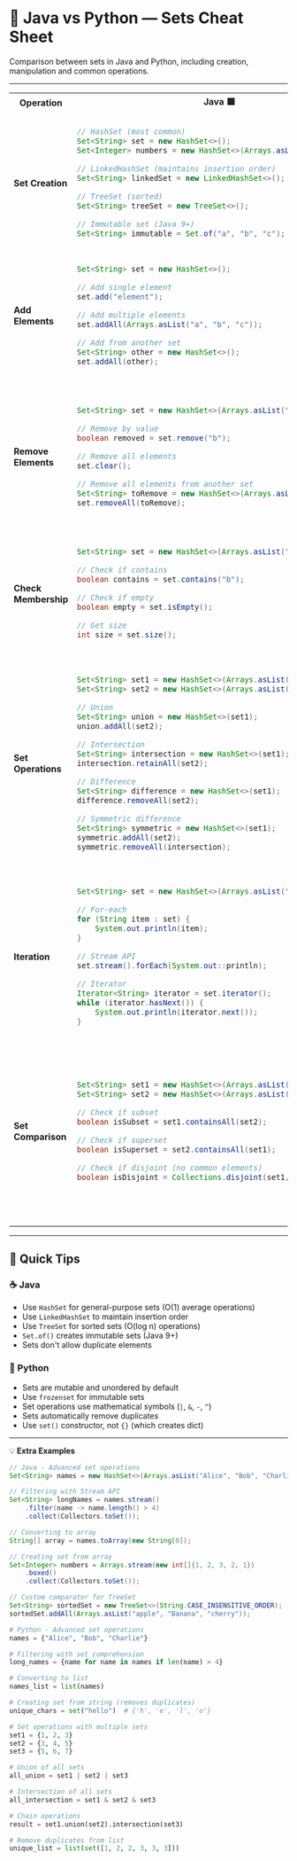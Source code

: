 # 🎯 Java vs Python — Sets Cheat Sheet

Comparison between sets in Java and Python, including creation, manipulation and common operations.

---

<table>
<tr>
<th>Operation</th>
<th>Java 🟦</th>
<th>Python 🐍</th>
</tr>
<tr>
<td><strong>Set Creation</strong></td>
<td>

```java
// HashSet (most common)
Set<String> set = new HashSet<>();
Set<Integer> numbers = new HashSet<>(Arrays.asList(1, 2, 3));

// LinkedHashSet (maintains insertion order)
Set<String> linkedSet = new LinkedHashSet<>();

// TreeSet (sorted)
Set<String> treeSet = new TreeSet<>();

// Immutable set (Java 9+)
Set<String> immutable = Set.of("a", "b", "c");
```

</td>
<td>

```python
# Empty set
set = set()
# Note: {} creates a dict, not a set!

# Set with elements
numbers = {1, 2, 3}
fruits = {"apple", "banana", "orange"}

# From list
numbers = set([1, 2, 3])

# Immutable set (frozenset)
immutable = frozenset(["a", "b", "c"])
```

</td>
</tr>
<tr>
<td><strong>Add Elements</strong></td>
<td>

```java
Set<String> set = new HashSet<>();

// Add single element
set.add("element");

// Add multiple elements
set.addAll(Arrays.asList("a", "b", "c"));

// Add from another set
Set<String> other = new HashSet<>();
set.addAll(other);
```

</td>
<td>

```python
set = set()

# Add single element
set.add("element")

# Add multiple elements
set.update(["a", "b", "c"])

# Add from another set
other = {"x", "y", "z"}
set.update(other)
```

</td>
</tr>
<tr>
<td><strong>Remove Elements</strong></td>
<td>

```java
Set<String> set = new HashSet<>(Arrays.asList("a", "b", "c"));

// Remove by value
boolean removed = set.remove("b");

// Remove all elements
set.clear();

// Remove all elements from another set
Set<String> toRemove = new HashSet<>(Arrays.asList("a", "b"));
set.removeAll(toRemove);
```

</td>
<td>

```python
set = {"a", "b", "c"}

# Remove by value
set.remove("b")  # Raises KeyError if not found
set.discard("b")  # No error if not found

# Remove and return arbitrary element
element = set.pop()

# Remove all elements
set.clear()

# Remove elements from another set
to_remove = {"a", "b"}
set -= to_remove
```

</td>
</tr>
<tr>
<td><strong>Check Membership</strong></td>
<td>

```java
Set<String> set = new HashSet<>(Arrays.asList("a", "b", "c"));

// Check if contains
boolean contains = set.contains("b");

// Check if empty
boolean empty = set.isEmpty();

// Get size
int size = set.size();
```

</td>
<td>

```python
set = {"a", "b", "c"}

# Check if contains
contains = "b" in set

# Check if empty
empty = len(set) == 0

# Get size
size = len(set)
```

</td>
</tr>
<tr>
<td><strong>Set Operations</strong></td>
<td>

```java
Set<String> set1 = new HashSet<>(Arrays.asList("a", "b", "c"));
Set<String> set2 = new HashSet<>(Arrays.asList("b", "c", "d"));

// Union
Set<String> union = new HashSet<>(set1);
union.addAll(set2);

// Intersection
Set<String> intersection = new HashSet<>(set1);
intersection.retainAll(set2);

// Difference
Set<String> difference = new HashSet<>(set1);
difference.removeAll(set2);

// Symmetric difference
Set<String> symmetric = new HashSet<>(set1);
symmetric.addAll(set2);
symmetric.removeAll(intersection);
```

</td>
<td>

```python
set1 = {"a", "b", "c"}
set2 = {"b", "c", "d"}

# Union
union = set1 | set2
# or
union = set1.union(set2)

# Intersection
intersection = set1 & set2
# or
intersection = set1.intersection(set2)

# Difference
difference = set1 - set2
# or
difference = set1.difference(set2)

# Symmetric difference
symmetric = set1 ^ set2
# or
symmetric = set1.symmetric_difference(set2)
```

</td>
</tr>
<tr>
<td><strong>Iteration</strong></td>
<td>

```java
Set<String> set = new HashSet<>(Arrays.asList("a", "b", "c"));

// For-each
for (String item : set) {
    System.out.println(item);
}

// Stream API
set.stream().forEach(System.out::println);

// Iterator
Iterator<String> iterator = set.iterator();
while (iterator.hasNext()) {
    System.out.println(iterator.next());
}
```

</td>
<td>

```python
set = {"a", "b", "c"}

# Simple for
for item in set:
    print(item)

# Set comprehension
squares = {x**2 for x in range(5)}

# Convert to list for indexed access
items = list(set)
```

</td>
</tr>
<tr>
<td><strong>Set Comparison</strong></td>
<td>

```java
Set<String> set1 = new HashSet<>(Arrays.asList("a", "b"));
Set<String> set2 = new HashSet<>(Arrays.asList("a", "b", "c"));

// Check if subset
boolean isSubset = set1.containsAll(set2);

// Check if superset
boolean isSuperset = set2.containsAll(set1);

// Check if disjoint (no common elements)
boolean isDisjoint = Collections.disjoint(set1, set2);
```

</td>
<td>

```python
set1 = {"a", "b"}
set2 = {"a", "b", "c"}

# Check if subset
is_subset = set1 <= set2
# or
is_subset = set1.issubset(set2)

# Check if proper subset
is_proper_subset = set1 < set2

# Check if superset
is_superset = set2 >= set1
# or
is_superset = set2.issuperset(set1)

# Check if disjoint
is_disjoint = set1.isdisjoint(set2)
```

</td>
</tr>
</table>

---

## 🧩 Quick Tips

### ☕ Java
- Use `HashSet` for general-purpose sets (O(1) average operations)
- Use `LinkedHashSet` to maintain insertion order
- Use `TreeSet` for sorted sets (O(log n) operations)
- `Set.of()` creates immutable sets (Java 9+)
- Sets don't allow duplicate elements

### 🐍 Python
- Sets are mutable and unordered by default
- Use `frozenset` for immutable sets
- Set operations use mathematical symbols (`|`, `&`, `-`, `^`)
- Sets automatically remove duplicates
- Use `set()` constructor, not `{}` (which creates dict)

---

💡 **Extra Examples**

```java
// Java - Advanced set operations
Set<String> names = new HashSet<>(Arrays.asList("Alice", "Bob", "Charlie"));

// Filtering with Stream API
Set<String> longNames = names.stream()
    .filter(name -> name.length() > 4)
    .collect(Collectors.toSet());

// Converting to array
String[] array = names.toArray(new String[0]);

// Creating set from array
Set<Integer> numbers = Arrays.stream(new int[]{1, 2, 3, 2, 1})
    .boxed()
    .collect(Collectors.toSet());

// Custom comparator for TreeSet
Set<String> sortedSet = new TreeSet<>(String.CASE_INSENSITIVE_ORDER);
sortedSet.addAll(Arrays.asList("apple", "Banana", "cherry"));
```

```python
# Python - Advanced set operations
names = {"Alice", "Bob", "Charlie"}

# Filtering with set comprehension
long_names = {name for name in names if len(name) > 4}

# Converting to list
names_list = list(names)

# Creating set from string (removes duplicates)
unique_chars = set("hello")  # {'h', 'e', 'l', 'o'}

# Set operations with multiple sets
set1 = {1, 2, 3}
set2 = {3, 4, 5}
set3 = {5, 6, 7}

# Union of all sets
all_union = set1 | set2 | set3

# Intersection of all sets
all_intersection = set1 & set2 & set3

# Chain operations
result = set1.union(set2).intersection(set3)

# Remove duplicates from list
unique_list = list(set([1, 2, 2, 3, 3, 3]))
```
